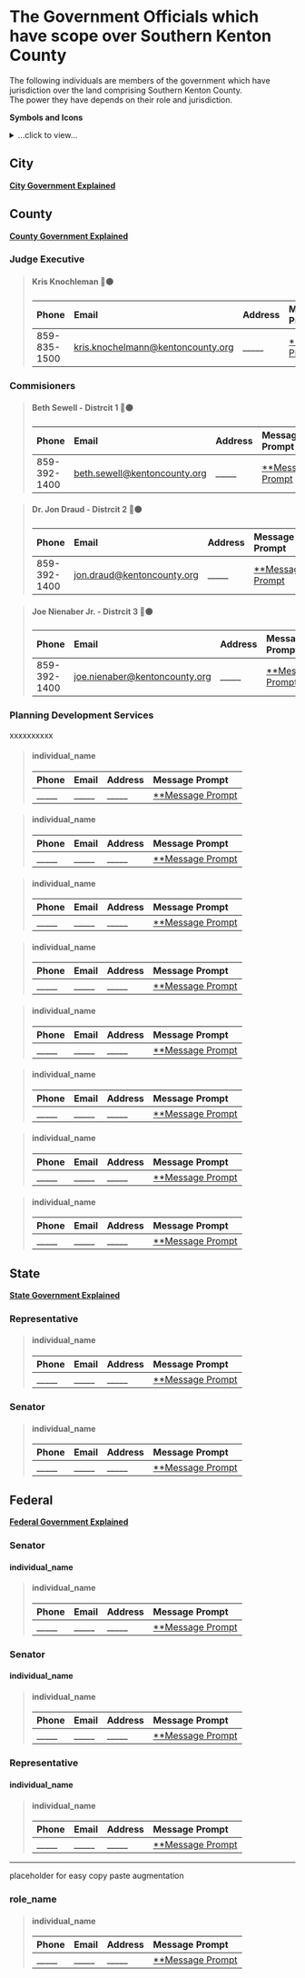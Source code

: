 # The Government Officials which have scope over Southern Kenton County 
The following individuals are members of the government which have jurisdiction over the land comprising Southern Kenton County.  
The power they have depends on their role and jurisdiction.  



**Symbols and Icons**  
<details> <Summary>...click to view...</Summary>  

|Category|Symbol|  |Category|Symbol|  
|:---|:--:|:--:|:---|:--:|  
|Legislative Branch|🏛️||Republican Party|🔴|
|Executive Branch|👮||Democratic Party|🔵|
|Judicial Branch|🧑‍⚖️||Non-Party|🟤|
|Governmental Board|🧑‍💼|| Appointed|👇|
| _____ | _____ || _____ | _____| 

# 

</details>

## City  
[**City Government Explained**](linkurl)  

## County  
[**County Government Explained**](linkurl)
### Judge Executive  
> #### Kris Knochleman 👮🟤  
> |Phone|Email|Address|Message Prompt|  
> |:---|:---|:---|:---|  
> | 859-835-1500 | kris.knochelmann@kentoncounty.org | _____ | [**Message Prompt](linkurl) |  

### Commisioners
> #### Beth Sewell - Distrcit 1 👮🟤  
> |Phone|Email|Address|Message Prompt|  
> |:---|:---|:---|:---|  
> | 859-392-1400 | beth.sewell@kentoncounty.org | _____ | [**Message Prompt](linkurl) |  

> #### Dr. Jon Draud - Distrcit 2 👮🟤    
> |Phone|Email|Address|Message Prompt|  
> |:---|:---|:---|:---|  
> | 859-392-1400 | jon.draud@kentoncounty.org | _____ | [**Message Prompt](linkurl) |  

> #### Joe Nienaber Jr. - Distrcit 3 👮🟤  
> |Phone|Email|Address|Message Prompt|  
> |:---|:---|:---|:---|  
> | 859-392-1400 | joe.nienaber@kentoncounty.org | _____ | [**Message Prompt](linkurl) | 

### Planning Development Services     
xxxxxxxxxx
> #### individual_name   
> |Phone|Email|Address|Message Prompt|  
> |:---|:---|:---|:---|  
> | _____ | _____ | _____ | [**Message Prompt](linkurl) |  

> #### individual_name   
> |Phone|Email|Address|Message Prompt|  
> |:---|:---|:---|:---|  
> | _____ | _____ | _____ | [**Message Prompt](linkurl) |  

> #### individual_name   
> |Phone|Email|Address|Message Prompt|  
> |:---|:---|:---|:---|  
> | _____ | _____ | _____ | [**Message Prompt](linkurl) |  

> #### individual_name   
> |Phone|Email|Address|Message Prompt|  
> |:---|:---|:---|:---|  
> | _____ | _____ | _____ | [**Message Prompt](linkurl) |  

> #### individual_name   
> |Phone|Email|Address|Message Prompt|  
> |:---|:---|:---|:---|  
> | _____ | _____ | _____ | [**Message Prompt](linkurl) |  

> #### individual_name   
> |Phone|Email|Address|Message Prompt|  
> |:---|:---|:---|:---|  
> | _____ | _____ | _____ | [**Message Prompt](linkurl) |  

> #### individual_name   
> |Phone|Email|Address|Message Prompt|  
> |:---|:---|:---|:---|  
> | _____ | _____ | _____ | [**Message Prompt](linkurl) |  

> #### individual_name   
> |Phone|Email|Address|Message Prompt|  
> |:---|:---|:---|:---|  
> | _____ | _____ | _____ | [**Message Prompt](linkurl) |  

## State  
[**State Government Explained**](linkurl)  
### Representative   
> #### individual_name   
> |Phone|Email|Address|Message Prompt|  
> |:---|:---|:---|:---|  
> | _____ | _____ | _____ | [**Message Prompt](linkurl) |  

### Senator     
> #### individual_name   
> |Phone|Email|Address|Message Prompt|  
> |:---|:---|:---|:---|  
> | _____ | _____ | _____ | [**Message Prompt](linkurl) |  


## Federal   
[**Federal Government Explained**](linkurl)  
### Senator     
#### individual_name   
> #### individual_name   
> |Phone|Email|Address|Message Prompt|  
> |:---|:---|:---|:---|  
> | _____ | _____ | _____ | [**Message Prompt](linkurl) |  

### Senator     
#### individual_name   
> #### individual_name   
> |Phone|Email|Address|Message Prompt|  
> |:---|:---|:---|:---|  
> | _____ | _____ | _____ | [**Message Prompt](linkurl) |  

### Representative     
#### individual_name   
> #### individual_name   
> |Phone|Email|Address|Message Prompt|  
> |:---|:---|:---|:---|  
> | _____ | _____ | _____ | [**Message Prompt](linkurl) |  



------
placeholder for easy copy paste augmentation 

### role_name   
> #### individual_name   
> |Phone|Email|Address|Message Prompt|  
> |:---|:---|:---|:---|  
> | _____ | _____ | _____ | [**Message Prompt](linkurl) |  


